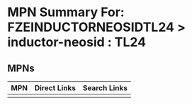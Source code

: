 



# MPN Summary For: FZEINDUCTORNEOSIDTL24 > inductor-neosid : TL24

## MPNs
  

|MPN|Direct Links|Search Links|
| :--- | :--- | :--- |
||||
